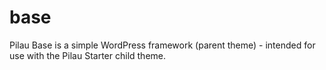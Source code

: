 base
====

Pilau Base is a simple WordPress framework (parent theme) - intended for use with the Pilau Starter child theme.
